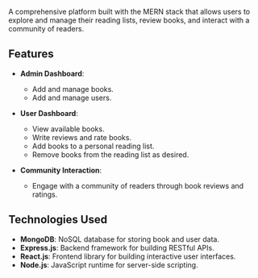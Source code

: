 A comprehensive platform built with the MERN stack that allows users to explore and manage their reading lists, review books, and interact with a community of readers. 

## Features

- **Admin Dashboard**: 
  - Add and manage books.
  - Add and manage users.

- **User Dashboard**:
  - View available books.
  - Write reviews and rate books.
  - Add books to a personal reading list.
  - Remove books from the reading list as desired.

- **Community Interaction**: 
  - Engage with a community of readers through book reviews and ratings.

## Technologies Used

- **MongoDB**: NoSQL database for storing book and user data.
- **Express.js**: Backend framework for building RESTful APIs.
- **React.js**: Frontend library for building interactive user interfaces.
- **Node.js**: JavaScript runtime for server-side scripting.
